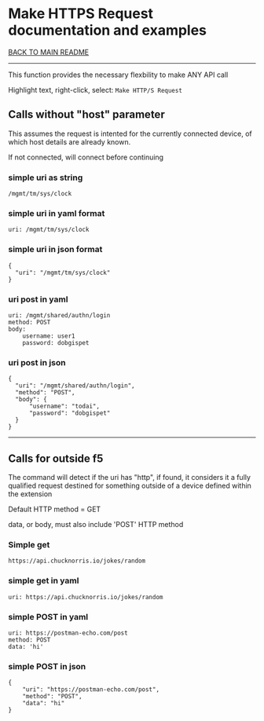 

# Make HTTPS Request documentation and examples


[BACK TO MAIN README](../README.md)

---

This function provides the necessary flexbility to make ANY API call

Highlight text, right-click, select: `Make HTTP/S Request`


## Calls without "host" parameter
This assumes the request is intented for the currently connected device, of which host details are already known.

If not connected, will connect before continuing

### simple uri as string
```
/mgmt/tm/sys/clock
```

### simple uri in yaml format
```
uri: /mgmt/tm/sys/clock
```

### simple uri in json format
```
{
  "uri": "/mgmt/tm/sys/clock"
}
```

### uri post in yaml
```
uri: /mgmt/shared/authn/login
method: POST
body:
    username: user1
    password: dobgispet
```

### uri post in json
```
{
  "uri": "/mgmt/shared/authn/login",
  "method": "POST",
  "body": {
      "username": "todai",
      "password": "dobgispet"
  }
}
```

---

## Calls for outside f5

The command will detect if the uri has "http", if found, it considers it a fully qualified request destined for something outside of a device defined within the extension

Default HTTP method = GET

data, or body, must also include 'POST' HTTP method

### Simple get
```
https://api.chucknorris.io/jokes/random
```

### simple get in yaml
```
uri: https://api.chucknorris.io/jokes/random
```

### simple POST in yaml
```
uri: https://postman-echo.com/post
method: POST
data: 'hi'
```

### simple POST in json
```
{
    "uri": "https://postman-echo.com/post",
    "method": "POST",
    "data": "hi"
}
```





